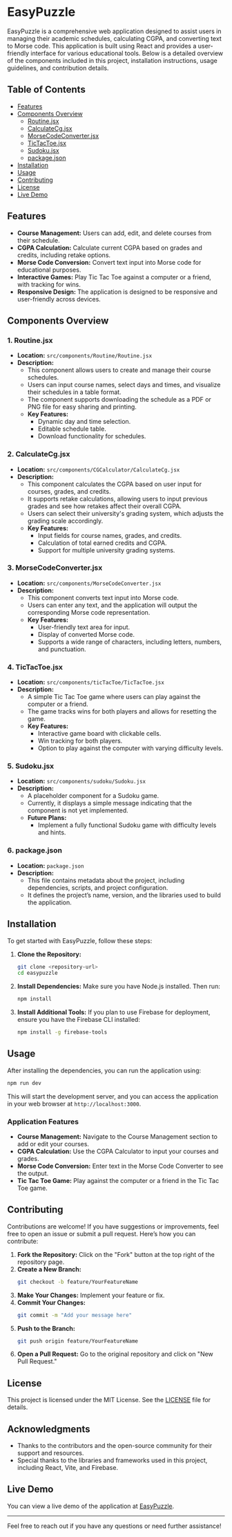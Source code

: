# EasyPuzzle

EasyPuzzle is a comprehensive web application designed to assist users in managing their academic schedules, calculating CGPA, and converting text to Morse code. This application is built using React and provides a user-friendly interface for various educational tools. Below is a detailed overview of the components included in this project, installation instructions, usage guidelines, and contribution details.

## Table of Contents
- [Features](#features)
- [Components Overview](#components-overview)
  - [Routine.jsx](#1-routinejsx)
  - [CalculateCg.jsx](#2-calculategjsx)
  - [MorseCodeConverter.jsx](#3-morsecodeconverterjsx)
  - [TicTacToe.jsx](#4-tictactoejsx)
  - [Sudoku.jsx](#5-sudokujsx)
  - [package.json](#6-packagejson)
- [Installation](#installation)
- [Usage](#usage)
- [Contributing](#contributing)
- [License](#license)
- [Live Demo](#live-demo)

## Features
- **Course Management:** Users can add, edit, and delete courses from their schedule.
- **CGPA Calculation:** Calculate current CGPA based on grades and credits, including retake options.
- **Morse Code Conversion:** Convert text input into Morse code for educational purposes.
- **Interactive Games:** Play Tic Tac Toe against a computer or a friend, with tracking for wins.
- **Responsive Design:** The application is designed to be responsive and user-friendly across devices.

## Components Overview

### 1. **Routine.jsx**
- **Location:** `src/components/Routine/Routine.jsx`
- **Description:** 
  - This component allows users to create and manage their course schedules. 
  - Users can input course names, select days and times, and visualize their schedules in a table format.
  - The component supports downloading the schedule as a PDF or PNG file for easy sharing and printing.
  - **Key Features:**
    - Dynamic day and time selection.
    - Editable schedule table.
    - Download functionality for schedules.

### 2. **CalculateCg.jsx**
- **Location:** `src/components/CGCalculator/CalculateCg.jsx`
- **Description:** 
  - This component calculates the CGPA based on user input for courses, grades, and credits.
  - It supports retake calculations, allowing users to input previous grades and see how retakes affect their overall CGPA.
  - Users can select their university's grading system, which adjusts the grading scale accordingly.
  - **Key Features:**
    - Input fields for course names, grades, and credits.
    - Calculation of total earned credits and CGPA.
    - Support for multiple university grading systems.

### 3. **MorseCodeConverter.jsx**
- **Location:** `src/components/MorseCodeConverter.jsx`
- **Description:** 
  - This component converts text input into Morse code.
  - Users can enter any text, and the application will output the corresponding Morse code representation.
  - **Key Features:**
    - User-friendly text area for input.
    - Display of converted Morse code.
    - Supports a wide range of characters, including letters, numbers, and punctuation.

### 4. **TicTacToe.jsx**
- **Location:** `src/components/ticTacToe/TicTacToe.jsx`
- **Description:** 
  - A simple Tic Tac Toe game where users can play against the computer or a friend.
  - The game tracks wins for both players and allows for resetting the game.
  - **Key Features:**
    - Interactive game board with clickable cells.
    - Win tracking for both players.
    - Option to play against the computer with varying difficulty levels.

### 5. **Sudoku.jsx**
- **Location:** `src/components/sudoku/Sudoku.jsx`
- **Description:** 
  - A placeholder component for a Sudoku game.
  - Currently, it displays a simple message indicating that the component is not yet implemented.
  - **Future Plans:**
    - Implement a fully functional Sudoku game with difficulty levels and hints.

### 6. **package.json**
- **Location:** `package.json`
- **Description:** 
  - This file contains metadata about the project, including dependencies, scripts, and project configuration.
  - It defines the project’s name, version, and the libraries used to build the application.

## Installation

To get started with EasyPuzzle, follow these steps:

1. **Clone the Repository:**
   ```bash
   git clone <repository-url>
   cd easypuzzle
   ```

2. **Install Dependencies:**
   Make sure you have Node.js installed. Then run:
   ```bash
   npm install
   ```

3. **Install Additional Tools:**
   If you plan to use Firebase for deployment, ensure you have the Firebase CLI installed:
   ```bash
   npm install -g firebase-tools
   ```

## Usage

After installing the dependencies, you can run the application using:

```bash
npm run dev
```

This will start the development server, and you can access the application in your web browser at `http://localhost:3000`.

### Application Features
- **Course Management:** Navigate to the Course Management section to add or edit your courses.
- **CGPA Calculation:** Use the CGPA Calculator to input your courses and grades.
- **Morse Code Conversion:** Enter text in the Morse Code Converter to see the output.
- **Tic Tac Toe Game:** Play against the computer or a friend in the Tic Tac Toe game.

## Contributing

Contributions are welcome! If you have suggestions or improvements, feel free to open an issue or submit a pull request. Here’s how you can contribute:

1. **Fork the Repository:** Click on the "Fork" button at the top right of the repository page.
2. **Create a New Branch:** 
   ```bash
   git checkout -b feature/YourFeatureName
   ```
3. **Make Your Changes:** Implement your feature or fix.
4. **Commit Your Changes:**
   ```bash
   git commit -m "Add your message here"
   ```
5. **Push to the Branch:**
   ```bash
   git push origin feature/YourFeatureName
   ```
6. **Open a Pull Request:** Go to the original repository and click on "New Pull Request."

## License

This project is licensed under the MIT License. See the [LICENSE](LICENSE) file for details.

## Acknowledgments

- Thanks to the contributors and the open-source community for their support and resources.
- Special thanks to the libraries and frameworks used in this project, including React, Vite, and Firebase.

## Live Demo

You can view a live demo of the application at [EasyPuzzle](https://easypuzzle.web.app/).

---

Feel free to reach out if you have any questions or need further assistance!
